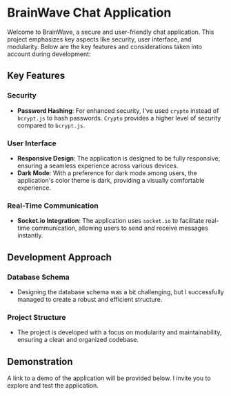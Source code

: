 # BrainWave Chat Application

Welcome to BrainWave, a secure and user-friendly chat application. This project emphasizes key aspects like security, user interface, and modularity. Below are the key features and considerations taken into account during development:

## Key Features

### Security

- **Password Hashing**: For enhanced security, I've used `crypto` instead of `bcrypt.js` to hash passwords. `Crypto` provides a higher level of security compared to `bcrypt.js`.

### User Interface

- **Responsive Design**: The application is designed to be fully responsive, ensuring a seamless experience across various devices.
- **Dark Mode**: With a preference for dark mode among users, the application's color theme is dark, providing a visually comfortable experience.

### Real-Time Communication

- **Socket.io Integration**: The application uses `socket.io` to facilitate real-time communication, allowing users to send and receive messages instantly.

## Development Approach

### Database Schema

- Designing the database schema was a bit challenging, but I successfully managed to create a robust and efficient structure.

### Project Structure

- The project is developed with a focus on modularity and maintainability, ensuring a clean and organized codebase.

## Demonstration

A link to a demo of the application will be provided below. I invite you to explore and test the application.
